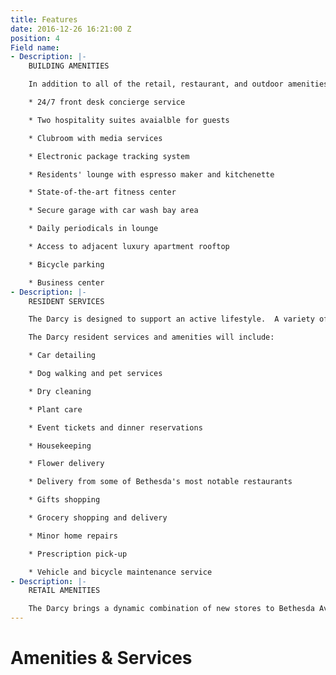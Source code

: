 ```yaml
---
title: Features
date: 2016-12-26 16:21:00 Z
position: 4
Field name:
- Description: |-
    BUILDING AMENITIES

    In addition to all of the retail, restaurant, and outdoor amenities that Bethesda has to offer, residents of The Darcy enjoy the highest quality building amenities to support an active lifestyle.

    * 24/7 front desk concierge service

    * Two hospitality suites avaialble for guests

    * Clubroom with media services

    * Electronic package tracking system

    * Residents' lounge with espresso maker and kitchenette

    * State-of-the-art fitness center

    * Secure garage with car wash bay area

    * Daily periodicals in lounge

    * Access to adjacent luxury apartment rooftop

    * Bicycle parking

    * Business center
- Description: |-
    RESIDENT SERVICES

    The Darcy is designed to support an active lifestyle.  A variety of services, offering utmost convenience, are available to the residents of The Darcy through a la carte concierge services.

    The Darcy resident services and amenities will include:

    * Car detailing

    * Dog walking and pet services

    * Dry cleaning

    * Plant care

    * Event tickets and dinner reservations

    * Housekeeping

    * Flower delivery

    * Delivery from some of Bethesda's most notable restaurants

    * Gifts shopping

    * Grocery shopping and delivery

    * Minor home repairs

    * Prescription pick-up

    * Vehicle and bicycle maintenance service
- Description: |-
    RETAIL AMENITIES

    The Darcy brings a dynamic combination of new stores to Bethesda Avenue. With over 8,600 square feet of retail on the first floor, The Darcy will include a signature restaurant and boutique shops for residents to enjoy.
---
```


# Amenities & Services